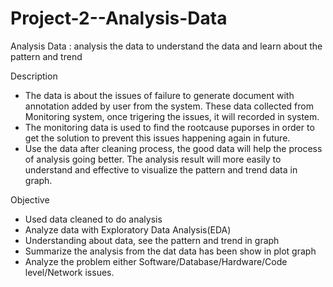 # Project-2--Analysis-Data
Analysis Data : analysis the data to understand the data and learn about the pattern and trend

Description
- The data is about the issues of failure to generate document with annotation added by user from the system. These data collected from Monitoring system, once trigering the issues, it will recorded in system.
- The monitoring data is used to find the rootcause puporses in order to get the solution to prevent this issues happening again in future. 
- Use the data after cleaning process, the good data will help the process of analysis going better. The analysis result will more easily to understand and effective to visualize the pattern and trend data in graph.

Objective
- Used data cleaned to do analysis
- Analyze data with Exploratory Data Analysis(EDA)
- Understanding about data, see the pattern and trend in graph
- Summarize the analysis from the dat data has been show in plot graph
- Analyze the problem either Software/Database/Hardware/Code level/Network issues.
